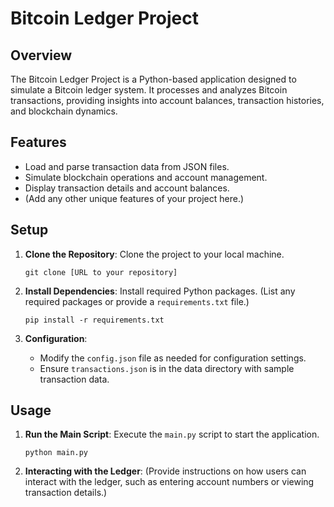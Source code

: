 
# Bitcoin Ledger Project

## Overview
The Bitcoin Ledger Project is a Python-based application designed to simulate a Bitcoin ledger system. It processes and analyzes Bitcoin transactions, providing insights into account balances, transaction histories, and blockchain dynamics.

## Features
- Load and parse transaction data from JSON files.
- Simulate blockchain operations and account management.
- Display transaction details and account balances.
- (Add any other unique features of your project here.)

## Setup
1. **Clone the Repository**: Clone the project to your local machine.
   ```
   git clone [URL to your repository]
   ```

2. **Install Dependencies**: Install required Python packages. (List any required packages or provide a `requirements.txt` file.)
   ```
   pip install -r requirements.txt
   ```

3. **Configuration**: 
   - Modify the `config.json` file as needed for configuration settings.
   - Ensure `transactions.json` is in the data directory with sample transaction data.

## Usage
1. **Run the Main Script**: Execute the `main.py` script to start the application.
   ```
   python main.py
   ```

2. **Interacting with the Ledger**: (Provide instructions on how users can interact with the ledger, such as entering account numbers or viewing transaction details.)
